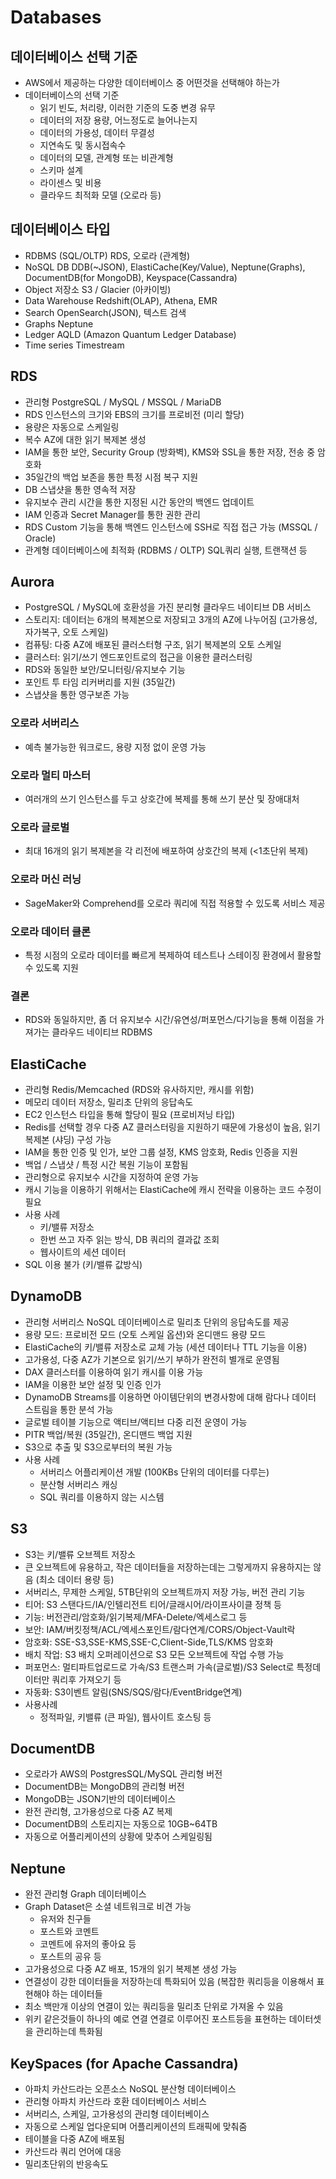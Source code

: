 # Databases

## 데이터베이스 선택 기준

- AWS에서 제공하는 다양한 데이터베이스 중 어떤것을 선택해야 하는가
- 데이터베이스의 선택 기준
  - 읽기 빈도, 처리량, 이러한 기준의 도중 변경 유무
  - 데이터의 저장 용량, 어느정도로 늘어나는지
  - 데이터의 가용성, 데이터 무결성
  - 지연속도 및 동시접속수
  - 데이터의 모델, 관계형 또는 비관계형
  - 스키마 설계
  - 라이센스 및 비용
  - 클라우드 최적화 모델 (오로라 등)

## 데이터베이스 타입

- RDBMS (SQL/OLTP) RDS, 오로라 (관계형)
- NoSQL DB DDB(~JSON), ElastiCache(Key/Value), Neptune(Graphs), DocumentDB(for MongoDB), Keyspace(Cassandra)
- Object 저장소 S3 / Glacier (아카이빙)
- Data Warehouse Redshift(OLAP), Athena, EMR
- Search OpenSearch(JSON), 텍스트 검색
- Graphs Neptune
- Ledger AQLD (Amazon Quantum Ledger Database)
- Time series Timestream

## RDS

- 관리형 PostgreSQL / MySQL / MSSQL / MariaDB
- RDS 인스턴스의 크기와 EBS의 크기를 프로비전 (미리 할당)
- 용량은 자동으로 스케일링
- 복수 AZ에 대한 읽기 복제본 생성
- IAM을 통한 보안, Security Group (방화벽), KMS와 SSL을 통한 저장, 전송 중 암호화
- 35일간의 백업 보존을 통한 특정 시점 복구 지원
- DB 스냅샷을 통한 영속적 저장
- 유지보수 관리 시간을 통한 지정된 시간 동안의 백엔드 업데이트
- IAM 인증과 Secret Manager를 통한 권한 관리
- RDS Custom 기능을 통해 백엔드 인스턴스에 SSH로 직접 접근 가능 (MSSQL / Oracle)
- 관계형 데이터베이스에 최적화 (RDBMS / OLTP) SQL쿼리 실행, 트랜잭션 등

## Aurora

- PostgreSQL / MySQL에 호환성을 가진 분리형 클라우드 네이티브 DB 서비스
- 스토리지: 데이터는 6개의 복제본으로 저장되고 3개의 AZ에 나누어짐 (고가용성, 자가복구, 오토 스케일)
- 컴퓨팅: 다중 AZ에 배포된 클러스터형 구조, 읽기 복제본의 오토 스케일
- 클러스터: 읽기/쓰기 엔드포인트로의 접근을 이용한 클러스터링
- RDS와 동일한 보안/모니터링/유지보수 기능
- 포인트 투 타임 리커버리를 지원 (35일간)
- 스냅샷을 통한 영구보존 가능

### 오로라 서버리스

- 예측 불가능한 워크로드, 용량 지정 없이 운영 가능

### 오로라 멀티 마스터

- 여러개의 쓰기 인스턴스를 두고 상호간에 복제를 통해 쓰기 분산 및 장애대처

### 오로라 글로벌

- 최대 16개의 읽기 복제본을 각 리전에 배포하여 상호간의 복제 (<1초단위 복제)

### 오로라 머신 러닝

- SageMaker와 Comprehend를 오로라 쿼리에 직접 적용할 수 있도록 서비스 제공

### 오로라 데이터 클론

- 특정 시점의 오로라 데이터를 빠르게 복제하여 테스트나 스테이징 환경에서 활용할 수 있도록 지원

### 결론

- RDS와 동일하지만, 좀 더 유지보수 시간/유연성/퍼포먼스/다기능을 통해 이점을 가져가는 클라우드 네이티브 RDBMS

## ElastiCache

- 관리형 Redis/Memcached (RDS와 유사하지만, 캐시를 위함)
- 메모리 데이터 저장소, 밀리초 단위의 응답속도
- EC2 인스턴스 타입을 통해 할당이 필요 (프로비저닝 타입)
- Redis를 선택할 경우 다중 AZ 클러스터링을 지원하기 때문에 가용성이 높음, 읽기 복제본 (샤딩) 구성 가능
- IAM을 통한 인증 및 인가, 보안 그룹 설정, KMS 암호화, Redis 인증을 지원
- 백업 / 스냅샷 / 특정 시간 복원 기능이 포함됨
- 관리형으로 유지보수 시간을 지정하여 운영 가능
- 캐시 기능을 이용하기 위해서는 ElastiCache에 캐시 전략을 이용하는 코드 수정이 필요
- 사용 사례
  - 키/밸류 저장소
  - 한번 쓰고 자주 읽는 방식, DB 쿼리의 결과값 조회
  - 웹사이트의 세션 데이터
- SQL 이용 불가 (키/밸류 값방식)

## DynamoDB

- 관리형 서버리스 NoSQL 데이터베이스로 밀리초 단위의 응답속도를 제공
- 용량 모드: 프로비전 모드 (오토 스케일 옵션)와 온디맨드 용량 모드
- ElastiCache의 키/밸류 저장소로 교체 가능 (세션 데이터나 TTL 기능을 이용)
- 고가용성, 다중 AZ가 기본으로 읽기/쓰기 부하가 완전히 별개로 운영됨
- DAX 클러스터를 이용하여 읽기 캐시를 이용 가능
- IAM을 이용한 보안 설정 및 인증 인가
- DynamoDB Streams를 이용하면 아이템단위의 변경사항에 대해 람다나 데이터 스트림을 통한 분석 가능
- 글로벌 테이블 기능으로 액티브/액티브 다중 리전 운영이 가능
- PITR 백업/복원 (35일간), 온디맨드 백업 지원
- S3으로 추출 및 S3으로부터의 복원 가능
- 사용 사례
  - 서버리스 어플리케이션 개발 (100KBs 단위의 데이터를 다루는)
  - 분산형 서버리스 캐싱
  - SQL 쿼리를 이용하지 않는 시스템

## S3

- S3는 키/밸류 오브젝트 저장소
- 큰 오브젝트에 유용하고, 작은 데이터들을 저장하는데는 그렇게까지 유용하지는 않음 (최소 데이터 용량 등)
- 서버리스, 무제한 스케일, 5TB단위의 오브젝트까지 저장 가능, 버전 관리 기능
- 티어: S3 스탠다드/IA/인텔리전트 티어/글래시어/라이프사이클 정책 등
- 기능: 버전관리/암호화/읽기복제/MFA-Delete/엑세스로그 등
- 보안: IAM/버킷정책/ACL/엑세스포인트/람다연계/CORS/Object-Vault락
- 암호화: SSE-S3,SSE-KMS,SSE-C,Client-Side,TLS/KMS 암호화
- 배치 작업: S3 배치 오퍼레이션으로 S3 모든 오브젝트에 작업 수행 가능
- 퍼포먼스: 멀티파트업로드로 가속/S3 트랜스퍼 가속(글로벌)/S3 Select로 특정데이터만 쿼리후 가져오기 등
- 자동화: S3이벤트 알림(SNS/SQS/람다/EventBridge연계)
- 사용사례
  - 정적파일, 키밸류 (큰 파일), 웹사이트 호스팅 등

## DocumentDB

- 오로라가 AWS의 PostgresSQL/MySQL 관리형 버전
- DocumentDB는 MongoDB의 관리형 버전
- MongoDB는 JSON기반의 데이터베이스
- 완전 관리형, 고가용성으로 다중 AZ 복제
- DocumentDB의 스토리지는 자동으로 10GB~64TB
- 자동으로 어플리케이션의 상황에 맞추어 스케일링됨

## Neptune

- 완전 관리형 Graph 데이터베이스
- Graph Dataset은 소셜 네트워크로 비견 가능
  - 유저와 친구들
  - 포스트와 코멘트
  - 코멘트에 유저의 좋아요 등
  - 포스트의 공유 등
- 고가용성으로 다중 AZ 배포, 15개의 읽기 복제본 생성 가능
- 연결성이 강한 데이터들을 저장하는데 특화되어 있음 (복잡한 쿼리등을 이용해서 표현해야 하는 데이터들
- 최소 백만개 이상의 연결이 있는 쿼리등을 밀리초 단위로 가져올 수 있음
- 위키 같은것들이 하나의 예로 연결 연결로 이루어진 포스트등을 표현하는 데이터셋을 관리하는데 특화됨

## KeySpaces (for Apache Cassandra)

- 아파치 카산드라는 오픈소스 NoSQL 분산형 데이터베이스
- 관리형 아파치 카산드라 호환 데이터베이스 서비스
- 서버리스, 스케일, 고가용성의 관리형 데이터베이스
- 자동으로 스케일 업다운되며 어플리케이션의 트래픽에 맞춰줌
- 테이블을 다중 AZ에 배포됨
- 카산드라 쿼리 언어에 대응
- 밀리초단위의 반응속도
